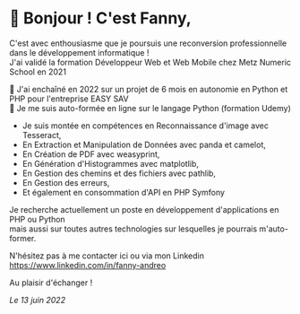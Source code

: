  # 👋 Bonjour ! C'est Fanny,

C'est avec enthousiasme que je poursuis une reconversion professionnelle dans le développement informatique !  
J'ai validé la formation Développeur Web et Web Mobile chez Metz Numeric School en 2021

🌱 J'ai enchaîné en 2022 sur un projet de 6 mois en autonomie en Python et PHP pour l'entreprise EASY SAV  
💞️ Je me suis auto-formée en ligne sur le langage Python (formation Udemy)
- Je suis montée en compétences en Reconnaissance d'image avec Tesseract,
- En Extraction et Manipulation de Données avec panda et camelot,
- En Création de PDF avec weasyprint,
- En Génération d'Histogrammes avec matplotlib,
- En Gestion des chemins et des fichiers avec pathlib,
- En Gestion des erreurs,
- Et également en consommation d'API en PHP Symfony

Je recherche actuellement un poste en développement d'applications en PHP ou Python  
mais aussi sur toutes autres technologies sur lesquelles je pourrais m'auto-former.  

N'hésitez pas à me contacter ici ou via mon Linkedin https://www.linkedin.com/in/fanny-andreo

Au plaisir d'échanger !

  <i>Le 13 juin 2022</i>



